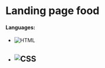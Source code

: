 # Landing page food
#### Languages:
 - ![HTML](https://img.shields.io/badge/html-orange)
 - ![CSS](https://img.shields.io/badge/css-blue)
   ---
